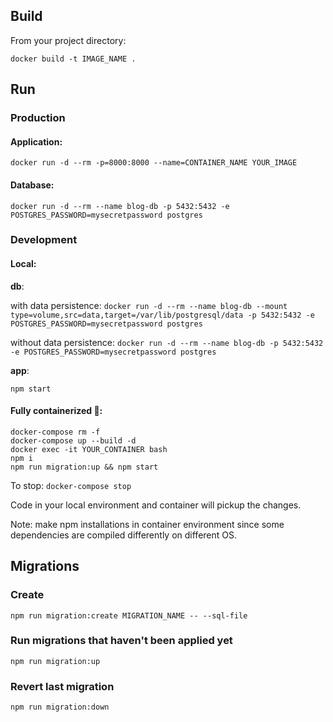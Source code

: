## Build

From your project directory:

`docker build -t IMAGE_NAME .`

## Run

### Production

#### Application:

`docker run -d --rm -p=8000:8000 --name=CONTAINER_NAME YOUR_IMAGE`

#### Database:

`docker run -d --rm --name blog-db -p 5432:5432 -e POSTGRES_PASSWORD=mysecretpassword postgres`

### Development

#### Local:

<strong>db</strong>:

with data persistence:
`docker run -d --rm --name blog-db --mount type=volume,src=data,target=/var/lib/postgresql/data -p 5432:5432 -e POSTGRES_PASSWORD=mysecretpassword postgres` <br />

without data persistence:
`docker run -d --rm --name blog-db -p 5432:5432 -e POSTGRES_PASSWORD=mysecretpassword postgres` <br />

<strong>app</strong>:

`npm start`

#### Fully containerized 🚀:

`docker-compose rm -f` <br />
`docker-compose up --build -d` <br />
`docker exec -it YOUR_CONTAINER bash` <br />
`npm i` <br />
`npm run migration:up && npm start` <br />

To stop: `docker-compose stop`

Code in your local environment and container will pickup the changes.

Note: make npm installations in container environment since some dependencies are compiled differently on different OS.

## Migrations

### Create

`npm run migration:create MIGRATION_NAME -- --sql-file`

### Run migrations that haven't been applied yet

`npm run migration:up`

### Revert last migration

`npm run migration:down`
